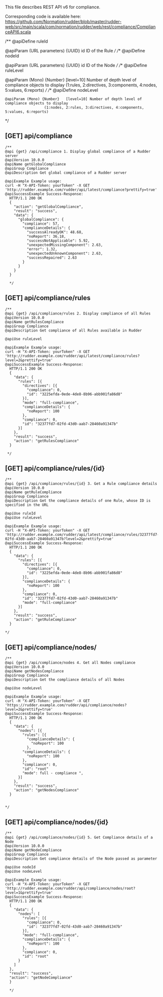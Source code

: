 
This file describes REST API v6 for compliance.

Corresponding code is available here: 
https://github.com/Normation/rudder/blob/master/rudder-web/src/main/scala/com/normation/rudder/web/rest/compliance/ComplianceAPI6.scala



/**
   @apiDefine ruleId

   @apiParam (URL parameters) {UUID} id ID of the Rule
 */
/**
   @apiDefine nodeId

   @apiParam (URL parameters) {UUID} id ID of the Node
 */
/**
   @apiDefine ruleLevel

   @apiParam (Mono) {Number}   [level=10] Number of depth level of compliance objects to display 
			          (1:rules, 2:directives, 3:components, 4:nodes, 5:values, 6:reports)
*/
/**
   @apiDefine nodeLevel

    @apiParam (Mono) {Number}   [level=10] Number of depth level of compliance objects to display 
			          (1:nodes, 2:rules, 3:directives, 4:components, 5:values, 6:reports)
	
*/

[GET] api/compliance
-----------------

    /**
    @api {get} /api/compliance 1. Display global compliance of a Rudder server 
    @apiVersion 10.0.0
    @apiName getGlobalCompliance
    @apiGroup Compliance
    @apiDescription Get global compliance of a Rudder server
    
    @apiExample Example usage:
    curl -H "X-API-Token: yourToken" -X GET 'http://rudder.example.com/rudder/api/latest/compliance?prettify=true'
    @apiSuccessExample Success-Response:
      HTTP/1.1 200 OK
      {
        "action": "getGlobalCompliance",
        "result": "success",
        "data": {
          "globalCompliance": {
            "compliance": 57,
            "complianceDetails": {
              "successAlreadyOK": 48.68,
              "noReport": 36.18,
              "successNotApplicable": 5.92,
              "unexpectedMissingComponent": 2.63,
              "error": 1.32,
              "unexpectedUnknownComponent": 2.63,
              "successRepaired": 2.63
            }
          }
        }
      }

      */


[GET] api/compliance/rules
-----------------

    /**
    @api {get} /api/compliance/rules 2. Display compliance of all Rules
    @apiVersion 10.0.0
    @apiName getRulesCompliance
    @apiGroup Compliance
    @apiDescription Get compliance of all Rules available in Rudder

    @apiUse ruleLevel
	
    @apiExample Example usage:
    curl -H "X-API-Token: yourToken" -X GET 'http://rudder.example.com/rudder/api/latest/compliance/rules?level=2&prettify=true'
    @apiSuccessExample Success-Response:
      HTTP/1.1 200 OK
      {
        "data": {
          "rules": [{
            "directives": [{
              "compliance": 0,
              "id": "3225efda-0ede-4de8-8b96-abb901fa86d8"
            }],
            "mode": "full-compliance",
            "complianceDetails": {
              "noReport": 100
            },
            "compliance": 0,
            "id": "32377fd7-02fd-43d0-aab7-28460a91347b"
          }]
        },
        "result": "success",
        "action": "getRulesCompliance"
      }

     */

[GET] api/compliance/rules/{id}
--------------------------

    /**
    @api {get} /api/compliance/rules/{id} 3. Get a Rule compliance details
    @apiVersion 10.0.0
    @apiName getRuleCompliance
    @apiGroup Compliance 
    @apiDescription Get the compliance details of one Rule, whose ID is specified in the URL
    
    @apiUse ruleId
    @apiUse ruleLevel

    @apiExample Example usage:
    curl -H "X-API-Token: yourToken" -X GET 'http://rudder.example.com/rudder/api/latest/compliance/rules/32377fd7-02fd-43d0-aab7-28460a91347b?level=2&prettify=true'
    @apiSuccessExample Success-Response:
      HTTP/1.1 200 OK
      {
        "data": {
          "rules": [{
            "directives": [{
              "compliance": 0,
              "id": "3225efda-0ede-4de8-8b96-abb901fa86d8"
            }],
            "complianceDetails": {
              "noReport": 100
            },
            "compliance": 0,
            "id": "32377fd7-02fd-43d0-aab7-28460a91347b"
            "mode": "full-compliance"
          }]
        },
        "result": "success",
        "action": "getRuleCompliance"
      }

    */

[GET] api/compliance/nodes/
--------------------------

    /**
    @api {get} /api/compliance/nodes 4. Get all Nodes compliance 
    @apiVersion 10.0.0
    @apiName getNodesCompliance 
    @apiGroup Compliance
    @apiDescription Get the compliance details of all Nodes
    
    @apiUse nodeLevel

    @apiExample Example usage:
    curl -H "X-API-Token: yourToken" -X GET 'https://rudder.example.com/rudder/api/compliance/nodes?level=2&prettify=true'
    @apiSuccessExample Success-Response:
      HTTP/1.1 200 OK
      {
        "data": {
          "nodes": [{
            "rules": [{
              "complianceDetails": {
                "noReport": 100
              },
            "complianceDetails": {
              "noReport": 100
            },
            "compliance": 0,
            "id": "root"
            "mode": full - compliance ",
          }]
        },
        "result": "success",
        "action": "getNodesCompliance"
      }


    */


[GET] api/compliance/nodes/{id}
-----------------

    /**
    @api {get} /api/compliance/nodes/{id} 5. Get Compliance details of a Node 
    @apiVersion 10.0.0
    @apiName getNodeCompliance
    @apiGroup Compliance
    @apiDescription Get compliance details of the Node passed as parameter
    
    @apiUse nodeId
    @apiUse nodeLevel

    @apiExample Example usage:
    curl -H "X-API-Token: yourToken" -X GET 'http://rudder.example.com/rudder/api/compliance/nodes/root?level=1&prettify=true'
    @apiSuccessExample Success-Response:
      HTTP/1.1 200 OK
      {
        "data": {
          "nodes": [
            "rules": [{
              "compliance": 0,
              "id": "32377fd7-02fd-43d0-aab7-28460a91347b"
            }],
            "mode": "full-compliance",
            "complianceDetails": {
              "noReport": 100
            },
            "compliance": 0,
            "id": "root"
          }
        ]
      },
      "result": "success",
      "action": "getNodeCompliance"
      }

      */


